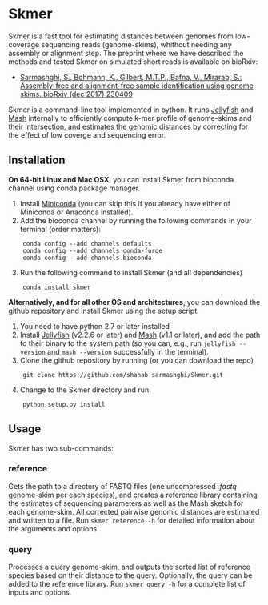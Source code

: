 # Skmer
Skmer is a fast tool for estimating distances between genomes from low-coverage sequencing reads (genome-skims), whithout needing any assembly or alignment step. The preprint where we have described the methods and tested Skmer on simulated short reads is available on bioRxiv:
  - [Sarmashghi, S., Bohmann, K., Gilbert, M.T.P., Bafna, V., Mirarab, S.: Assembly-free and alignment-free sample identification using genome skims. bioRxiv (dec 2017) 230409][1]

Skmer is a command-line tool implemented in python. It runs [Jellyfish][2] and [Mash][3] internally to efficiently compute k-mer profile of genome-skims and their intersection, and estimates the genomic distances by correcting for the effect of low coverge and sequencing error. 

Installation
------------
**On 64-bit Linux and Mac OSX**, you can install Skmer from bioconda channel using conda package manager. 
1. Install [Miniconda][4] (you can skip this if you already have either of Miniconda or Anaconda installed). 
2. Add the bioconda channel by running the following commands in your terminal (order matters):
```
    conda config --add channels defaults
    conda config --add channels conda-forge
    conda config --add channels bioconda
```
3. Run the following command to install Skmer (and all dependencies) 
```
    conda install skmer
```

**Alternatively, and for all other OS and architectures**, you can download the github repository and install Skmer using the setup script. 
1. You need to have python 2.7 or later installed
2. Install [Jellyfish][2] (v2.2.6 or later) and [Mash][3] (v1.1 or later), and add the path to their binary to the system path (so you can, e.g., run `jellyfish --version` and `mash --version` successfully in the terminal). 
3. Clone the github repository by running (or you can download the repo)
```
    git clone https://github.com/shahab-sarmashghi/Skmer.git
```
4. Change to the Skmer directory and run
```
    python setup.py install
```

Usage
------------
Skmer has two sub-commands:
### reference
Gets the path to a directory of FASTQ files (one uncompressed *.fastq* genome-skim per each species), and creates a reference library containing the estimates of sequencing parameters as well as the Mash sketch for each genome-skim. All corrected pairwise genomic distances are estimated and written to a file. Run `skmer reference -h` for detailed information about the arguments and options.
### query
Processes a query genome-skim, and outputs the sorted list of reference species based on their distance to the query. Optionally, the query can be added to the reference library. Run `skmer query -h` for a complete list of inputs and options.

[1]: https://www.biorxiv.org/content/early/2017/12/08/230409
[2]: http://www.genome.umd.edu/jellyfish.html
[3]: http://mash.readthedocs.io/en/latest/
[4]: https://conda.io/miniconda.html
